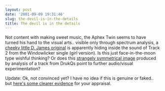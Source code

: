 ```yaml
---
layout: post
date: '2001-09-09 19:31:46'
slug: the-devil-is-in-the-details
title: The devil is in the details
---
```


Not content with making sweet music, the Aphex Twin seems to have turned his hand to the visual arts.. visible only through spectrum analysis, a [cheeky little D. James original](http://chaos.yerbox.org/face/) is apparently hiding inside the sound of Track 2 from the Windowlicker single (girl version). Is this just face-in-the-moon type wishful thinking? Or does this [strangely symmetrical image](http://chaos.yerbox.org/kesson/) produced by analysis of a track from DrukQs point to further audio/visual experimentation?

Update: Ok, not convinced yet? I have no idea if this is genuine or faked.. but [here's some clearer evidence](http://www.tp.spt.fi/~cleth/aphex.gif)  for your appraisal.